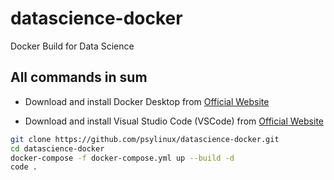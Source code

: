 # datascience-docker
Docker Build for Data Science

## All commands in sum

- Download and install Docker Desktop from [Official Website](https://www.docker.com/products/docker-desktop)

- Download and install Visual Studio Code (VSCode) from [Official Website](https://code.visualstudio.com/download)

```bash
git clone https://github.com/psylinux/datascience-docker.git
cd datascience-docker
docker-compose -f docker-compose.yml up --build -d
code .
```
